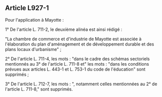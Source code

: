 Article L927-1
----
Pour l'application à Mayotte :

1° De l'article L. 711-2, le deuxième alinéa est ainsi rédigé :

"La chambre de commerce et d'industrie de Mayotte est associée à l'élaboration
du plan d'aménagement et de développement durable et des plans locaux
d'urbanisme" ;

2° De l'article L. 711-4, les mots : "dans le cadre des schémas sectoriels
mentionnés au 3° de l'article L. 711-8 et" les mots : "dans les conditions
prévues aux articles L. 443-1 et L. 753-1 du code de l'éducation" sont supprimés
;

3° De l'article L. 712-7, les mots : ", notamment celles mentionnées au 2° de
l'article L. 711-8," sont supprimés.
